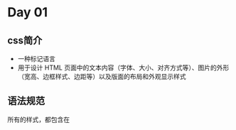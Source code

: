 



















# Day 01

## css简介

+ 一种标记语言
+ 用于设计 HTML 页面中的文本内容（字体、大小、对齐方式等）、图片的外形（宽高、边框样式、边距等）以及版面的布局和外观显示样式

## 语法规范

   所有的样式，都包含在 <style> 标签内，表示是样式表。<style> 一般写到 </head> 上方

    <head>
        <style>
            h4 {
                color: blue;
                font-size: 100px;
            }
        </style>
    </head>

## 代码风格

略

## 选择器

### 1. 标签选择器

+ #### 语法

 	标签名{
 	    	属性：属性值
 	    	...
 		}

+ #### 类选择器

	.类名 {
	     属性1: 属性值1;  
	     ...
	 } 

	

	**调用**     `<div class="类名"> 输入内容 </div>`

### 2.id选择器

 #id名 {
        属性1: 属性值1;  
        ...
    }


​    注意：id 属性只能在每个 HTML 文档中出现一次



### 3.通配符选择器

​	{
​		属性1: 属性值1;  
​		...
​    }

​        通配符选择器不需要调用

## 字体



## 文本属性（仅举一例）

### 1. 文本颜色

 ```
    div { 
         color: red;
     }
 ```



### 2. 文本对齐

```
 div { 
        text-align: center;
    }
```



### 3. 修饰文本

```
 div { 
        text-decoration：underline；
     }
```



### 4. 行间距

```
 p { 
        line-height: 26px;
    }
```





## css样式表

### 1. 行内样式表

### 2.内部样式表

### 3.外部样式表









# Day 02

## 1. Emmet语法

### 1.1快速生成HTML结构语法

+ 标签名+`tab`键
+ 标签名*n
+ 标签名>子标签名
+ 标签名+兄弟标签名
+ `.`+class名 或 `#`+id名   + `tab`键
+ 自增符$*n
+ 标签名{输入内容}

### 1. 2快速生成CSS样式语法

+ w200+`tab`键
+ ti2em+`tab`键
+ h200+`tab`键
+ lh26+`tab`键
+ .....

## 2. 复合选择器

### 2.1 后代选择器（重要）

​	又称**包含选择器**，外层标签在前，内侧标签在后。`元素1 元素2 {样式声明}`。

### 2.2 子选择器 (重要）

### 2.3 并集选择器 (重要）

### 2.4伪类选择器

### 2.5链接伪类选择器

### 2.6  :focus 伪类选择器

## 3 显示模式

### 2.1、块元素

### 2.2、行内元素

### 2.3、行内块元素

## 3. css三大特性

### 3.1 层叠型

+ 覆盖另一个冲突的样式

+ 样式不冲突，就不层叠

### 3.2 继承性

+ 父亲的样式会继承给子代（简化代码）
+ 继承的样式有限（文字相关）

行高的继承

